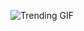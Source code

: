 
<!-- GIF_SECTION -->
![Trending GIF](https://media3.giphy.com/media/v1.Y2lkPThiYjIxNzcyMDdzem13eHp4cmV6b3hiY2JiNnlqZHJjMng1OTF4ZjZkMHNicThuaCZlcD12MV9naWZzX3NlYXJjaCZjdD1n/13KrcHexkHQtnG/giphy.gif)
<!-- END_GIF_SECTION -->
